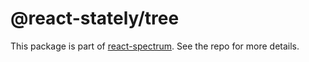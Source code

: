 # @react-stately/tree

This package is part of [react-spectrum](https://github.com/adobe-private/react-spectrum-v3). See the repo for more details.
